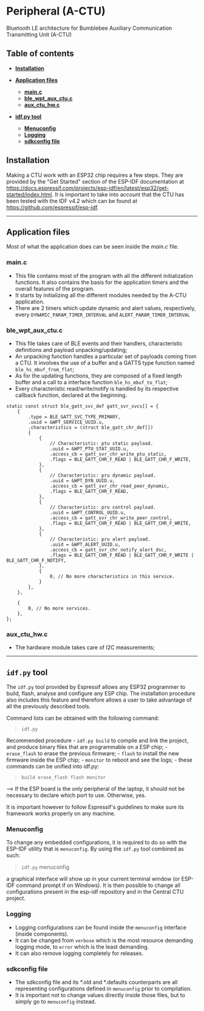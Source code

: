# Peripheral (A-CTU)
Bluetooth LE architecture for Bumblebee Auxiliary Communication Transmitting Unit (A-CTU)

## **Table of contents**
- [**Installation**](#installation)

- [**Application files**](#application-files) 
    - [**main.c**](#mainc)
    - [**ble_wpt_aux_ctu.c**](#ble_wpt_aux_ctuc)
    - [**aux_ctu_hw.c**](#aux_ctu_hwc)

- [**idf.py tool**](#idfpy-tool)
    - [**Menuconfig**](#menuconfig)
    - [**Logging**](#logging)
    - [**sdkconfig file**](#sdkconfig-file)

## **Installation**
Making a CTU work with an ESP32 chip requires a few steps. They are provided by the "Get Started" section of the ESP-IDF documentation at https://docs.espressif.com/projects/esp-idf/en/latest/esp32/get-started/index.html. 
It is important to take into account that the CTU has been tested with the IDF v4.2 which can be found at https://github.com/espressif/esp-idf.

------------------------

## **Application files**
Most of what the application does can be seen inside the _main.c_ file.

### **main.c**

- This file contains most of the program with all the different initialization functions. It also contains the basis for the application timers and the overall features of the program.
- It starts by initializing all the different modules needed by the A-CTU application.
- There are 2 timers which update dynamic and alert values, respectively, every `DYNAMIC_PARAM_TIMER_INTERVAL` and `ALERT_PARAM_TIMER_INTERVAL`
     
### **ble_wpt_aux_ctu.c**
   
- This file takes care of BLE events and their handlers, characteristic definitions and payload unpacking/updating;
- An unpacking function handles a particular set of payloads coming from a CTU. It involves the use of a buffer and a GATTS type function named `ble_hs_mbuf_from_flat`;
- As for the updating functions, they are composed of a fixed length buffer and a call to a interface function `ble_hs_mbuf_to_flat`;
- Every characteristic read/write/notify is handled by its respective callback function, declared at the beginning.

```
static const struct ble_gatt_svc_def gatt_svr_svcs[] = {
    {
        .type = BLE_GATT_SVC_TYPE_PRIMARY,
        .uuid = &WPT_SERVICE_UUID.u,
        .characteristics = (struct ble_gatt_chr_def[])
        {   
            {
                // Characteristic: ptu static payload.
                .uuid = &WPT_PTU_STAT_UUID.u,
                .access_cb = gatt_svr_chr_write_ptu_static,
                .flags = BLE_GATT_CHR_F_READ | BLE_GATT_CHR_F_WRITE,
            },
            {
                // Characteristic: pru dynamic payload.
                .uuid = &WPT_DYN_UUID.u,
                .access_cb = gatt_svr_chr_read_peer_dynamic,
                .flags = BLE_GATT_CHR_F_READ,
            },
            {
                // Characteristic: pru control payload.
                .uuid = &WPT_CONTROL_UUID.u,
                .access_cb = gatt_svr_chr_write_peer_control,
                .flags = BLE_GATT_CHR_F_READ | BLE_GATT_CHR_F_WRITE,
            },
            {
                // Characteristic: pru alert payload.
                .uuid = &WPT_ALERT_UUID.u,
                .access_cb = gatt_svr_chr_notify_alert_dsc,
                .flags = BLE_GATT_CHR_F_READ | BLE_GATT_CHR_F_WRITE | BLE_GATT_CHR_F_NOTIFY,
            },
            {
                0, // No more characteristics in this service.
            }
        },
    },

    {
        0, // No more services. 
    },
};
```

### **aux_ctu_hw.c**
- The hardware module takes care of I2C measurements;
    
------------------------
## **`idf.py` tool**

The `idf.py` tool provided by Espressif allows any ESP32 programmer to build, flash, analyse and configure any ESP chip. The installation procedure also includes this feature and therefore allows a user to take advantage of all the previously described tools.

Command lists can be obtained with the following command:

>`idf.py`

Recommended procedure
    - `idf.py build` to compile and link the project, and produce binary files that are programmable on a ESP chip;
    - `erase_flash` to erase the previous firmware;
    - `flash` to install the new firmware inside the ESP chip;
    - `monitor` to reboot and see the logs;
    - these commands can be unified into idf.py:
    
>`build erase_flash flash monitor`

--> If the ESP board is the only peripheral of the laptop, it should not be necessary to declare which port to use. Otherwise, yes.

It is important however to follow Espressif's guidelines to make sure its framework works properly on any machine.

### **Menuconfig**

To change any embedded configurations, it is required to do so with the ESP-IDF utility that is `menuconfig`. By using the `idf.py` tool combined as such:

>`idf.py` menuconfig

a graphical interface will show up in your current terminal window (or ESP-IDF command prompt if on Windows). It is then possible to change all configurations present in the esp-idf repository and in the Central CTU project.

### **Logging**

- Logging configurations can be found inside the `menuconfig` interface (inside components).
-  It can be changed from `verbose` which is the most resource demanding logging mode, to `error` which is the least demanding. 
- It can also remove logging completely for releases.

### **sdkconfig file**

- The sdkconfig file and its *.old and *.defaults counterparts are all representing configurations defined in `menuconfig` prior to compilation. 
- It is important not to change values directly inside those files, but to simply go to `menuconfig` instead.
